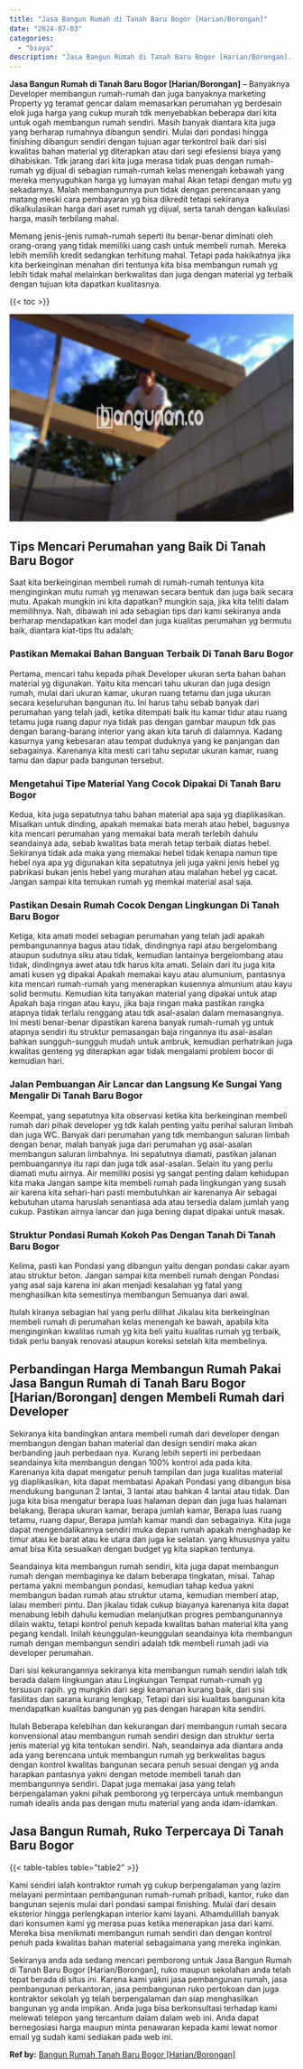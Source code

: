 ```yaml
---
title: "Jasa Bangun Rumah di Tanah Baru Bogor [Harian/Borongan]"
date: "2024-07-03"
categories: 
  - "biaya"
description: "Jasa Bangun Rumah di Tanah Baru Bogor [Harian/Borongan]. Sekiranya anda ada sedang mencari pemborong untuk Jasa Bangun Rumah di Tanah Baru Bogor [Harian/Bor..."
---
```


**Jasa Bangun Rumah di Tanah Baru Bogor \[Harian/Borongan\]** – Banyaknya Developer membangun rumah-rumah dan juga banyaknya marketing Property yg teramat gencar dalam memasarkan perumahan yg berdesain elok juga harga yang cukup murah tdk menyebabkan beberapa dari kita untuk ogah membangun rumah sendiri. Masih banyak diantara kita juga yang berharap rumahnya dibangun sendiri. Mulai dari pondasi hingga finishing dibangun sendiri dengan tujuan agar terkontrol baik dari sisi kwalitas bahan material yg diterapkan atau dari segi efesiensi biaya yang dihabiskan. Tdk jarang dari kita juga merasa tidak puas dengan rumah-rumah yg dijual di sebagian rumah-rumah kelas menengah kebawah yang mereka menyuguhkan harga yg lumayan mahal Akan tetapi dengan mutu yg sekadarnya. Malah membangunnya pun tidak dengan perencanaan yang matang meski cara pembayaran yg bisa dikredit tetapi sekiranya dikalkulasikan harga dari aset rumah yg dijual, serta tanah dengan kalkulasi harga, masih terbilang mahal.

Memang jenis-jenis rumah-rumah seperti itu benar-benar diminati oleh orang-orang yang tidak memiliki uang cash untuk membeli rumah. Mereka lebih memilih kredit sedangkan terhitung mahal. Tetapi pada hakikatnya jika kita berkeinginan menahan diri tentunya kita bisa membangun rumah yg lebih tidak mahal melainkan berkwalitas dan juga dengan material yg terbaik dengan tujuan kita dapatkan kualitasnya.

{{< toc >}}

![Jasa Bangun Rumah di Tanah Baru Bogor [Harian/Borongan]](/images/borong-bangunan-11.png)

## Tips Mencari Perumahan yang Baik Di Tanah Baru Bogor

Saat kita berkeinginan membeli rumah di rumah-rumah tentunya kita menginginkan mutu rumah yg menawan secara bentuk dan juga baik secara mutu. Apakah mungkin ini kita dapatkan? mungkin saja, jika kita teliti dalam memilihnya. Nah, dibawah ini ada sebagian tips dari kami sekiranya anda berharap mendapatkan kan model dan juga kualitas perumahan yg bermutu baik, diantara kiat-tips Itu adalah;

### Pastikan Memakai Bahan Banguan Terbaik Di Tanah Baru Bogor

Pertama, mencari tahu kepada pihak Developer ukuran serta bahan bahan material yg digunakan. Yaitu kita mencari tahu ukuran dan juga design rumah, mulai dari ukuran kamar, ukuran ruang tetamu dan juga ukuran secara keseluruhan bangunan itu. Ini harus tahu sebab banyak dari perumahan yang telah jadi, ketika ditempati baik itu kamar tidur atau ruang tetamu juga ruang dapur nya tidak pas dengan gambar maupun tdk pas dengan barang-barang interior yang akan kita taruh di dalamnya. Kadang kasurnya yang kebesaran atau tempat duduknya yang ke panjangan dan sebagainya. Karenanya kita mesti cari tahu seputar ukuran kamar, ruang tamu dan dapur pada bangunan tersebut.

### Mengetahui Tipe Material Yang Cocok Dipakai Di Tanah Baru Bogor

Kedua, kita juga sepatutnya tahu bahan material apa saja yg diaplikasikan. Misalkan untuk dinding, apakah memakai bata merah atau hebel, bagusnya kita mencari perumahan yang memakai bata merah terlebih dahulu seandainya ada, sebab kwalitas bata merah tetap terbaik diatas hebel. Sekiranya tidak ada maka yang memakai hebel tidak kenapa namun tipe hebel nya apa yg digunakan kita sepatutnya jeli juga yakni jenis hebel yg pabrikasi bukan jenis hebel yang murahan atau malahan hebel yg cacat. Jangan sampai kita temukan rumah yg memkai material asal saja.

### Pastikan Desain Rumah Cocok Dengan Lingkungan Di Tanah Baru Bogor

Ketiga, kita amati model sebagian perumahan yang telah jadi apakah pembangunannya bagus atau tidak, dindingnya rapi atau bergelombang ataupun sudutnya siku atau tidak, kemudian lantainya bergelombang atau tidak, dindingnya awet atau tdk harus kita amati. Selain dari itu juga kita amati kusen yg dipakai Apakah memakai kayu atau alumunium, pantasnya kita mencari rumah-rumah yang menerapkan kusennya almunium atau kayu solid bermutu. Kemudian kita tanyakan material yang dipakai untuk atap Apakah baja ringan atau kayu, jika baja ringan maka pastikan rangka atapnya tidak terlalu renggang atau tdk asal-asalan dalam memasangnya. Ini mesti benar-benar dipastikan karena banyak rumah-rumah yg untuk atapnya sendiri itu struktur pemasangan baja ringannya itu asal-asalan bahkan sungguh-sungguh mudah untuk ambruk, kemudian perhatrikan juga kwalitas genteng yg diterapkan agar tidak mengalami problem bocor di kemudian hari.

### Jalan Pembuangan Air Lancar dan Langsung Ke Sungai Yang Mengalir Di Tanah Baru Bogor

Keempat, yang sepatutnya kita observasi ketika kita berkeinginan membeli rumah dari pihak developer yg tdk kalah penting yaitu perihal saluran limbah dan juga WC. Banyak dari perumahan yang tdk membangun saluran limbah dengan benar, malah banyak juga dari perumahan yg asal-asalan membangun saluran limbahnya. Ini sepatutnya diamati, pastikan jalanan pembuangannya itu rapi dan juga tdk asal-asalan. Selain itu yang perlu diamati mutu airnya. Air memiliki posisi yg sangat penting dalam kehidupan kita maka Jangan sampe kita membeli rumah pada lingkungan yang susah air karena kita sehari-hari pasti membutuhkan air karenanya Air sebagai kebutuhan utama haruslah senantiasa ada atau tersedia dalam jumlah yang cukup. Pastikan airnya lancar dan juga bening dapat dipakai untuk masak.

### Struktur Pondasi Rumah Kokoh Pas Dengan Tanah Di Tanah Baru Bogor

Kelima, pasti kan Pondasi yang dibangun yaitu dengan pondasi cakar ayam atau struktur beton. Jangan sampai kita membeli rumah dengan Pondasi yang asal saja karena ini akan menjadi kesalahan yg fatal yang menghasilkan kita semestinya membangun Semuanya dari awal.

Itulah kiranya sebagian hal yang perlu dilihat Jikalau kita berkeinginan membeli rumah di perumahan kelas menengah ke bawah, apabila kita menginginkan kwalitas rumah yg kita beli yaitu kualitas rumah yg terbaik, tidak perlu banyak renovasi ataupun koreksi setelah kita membelinya.

## Perbandingan Harga Membangun Rumah Pakai Jasa Bangun Rumah di Tanah Baru Bogor \[Harian/Borongan\] dengen Membeli Rumah dari Developer

Sekiranya kita bandingkan antara membeli rumah dari developer dengan membangun dengan bahan material dan design sendiri maka akan berbanding jauh perbedaan nya. Kurang lebih seperti ini perbedaan seandainya kita membangun dengan 100% kontrol ada pada kita. Karenanya kita dapat mengatur penuh tampilan dan juga kualitas material yg diaplikasikan, kita dapat membatasi Apakah Pondasi yang dibangun bisa mendukung bangunan 2 lantai, 3 lantai atau bahkan 4 lantai atau tidak. Dan juga kita bisa mengatur berapa luas halaman depan dan juga luas halaman belakang. Berapa ukuran kamar, berapa jumlah kamar, Berapa luas ruang tetamu, ruang dapur, Berapa jumlah kamar mandi dan sebagainya. Kita juga dapat mengendalikannya sendiri muka depan rumah apakah menghadap ke timur atau ke barat atau ke utara dan juga ke selatan. yang khususnya yaitu amat bisa Kita sesuaikan dengan budget yg kita siapkan tentunya.

Seandainya kita membangun rumah sendiri, kita juga dapat membangun rumah dengan membaginya ke dalam beberapa tingkatan, misal. Tahap pertama yakni membangun pondasi, kemudian tahap kedua yakni membangun badan rumah atau struktur utama, kemudian memberi atap, lalau memberi pintu. Dan jikalau tidak cukup biayanya karenanya kita dapat menabung lebih dahulu kemudian melanjutkan progres pembangunannya dilain waktu, tetapi kontrol penuh kepada kwalitas bahan material kita yang pegang kendali. Inilah keunggulan-keunggulan seandainya kita membangun rumah dengan membangun sendiri adalah tdk membeli rumah jadi via developer perumahan.

Dari sisi kekurangannya sekiranya kita membangun rumah sendiri ialah tdk berada dalam lingkungan atau Lingkungan Tempat rumah-rumah yg tersusun rapih. yg mungkin dari segi keamanan kurang baik, dari sisi fasilitas dan sarana kurang lengkap, Tetapi dari sisi kualitas bangunan kita mendapatkan kualitas bangunan yg pas dengan harapan kita sendiri.

Itulah Beberapa kelebihan dan kekurangan dari membangun rumah secara konvensional atau membangun rumah sendiri design dan struktur serta jenis material yg kita tentukan sendiri. Nah, seandainya ada diantara anda ada yang berencana untuk membangun rumah yg berkwalitas bagus dengan kontrol kwalitas bangunan secara penuh sesuai dengan yg anda harapkan pantasnya yakni dengan metode membeli tanah dan membangunnya sendiri. Dapat juga memakai jasa yang telah berpengalaman yakni pihak pemborong yg terpercaya untuk membangun rumah idealis anda pas dengan mutu material yang anda idam-idamkan.

## Jasa Bangun Rumah, Ruko Terpercaya Di Tanah Baru Bogor

{{< table-tables table="table2" >}}

Kami sendiri ialah kontraktor rumah yg cukup berpengalaman yang lazim melayani permintaan pembangunan rumah-rumah pribadi, kantor, ruko dan bangunan sejenis mulai dari pondasi sampai finishing. Mulai dari desain eksterior hingga perlengkapan interior kami layani. Alhamdulillah banyak dari konsumen kami yg merasa puas ketika menerapkan jasa dari kami. Mereka bisa menikmati membangun rumah sendiri dan dengan kontrol penuh pada kwalitas bahan material sebagaimana yang mereka inginkan.

Sekiranya anda ada sedang mencari pemborong untuk Jasa Bangun Rumah di Tanah Baru Bogor \[Harian/Borongan\], ruko maupun sekolahan anda telah tepat berada di situs ini. Karena kami yakni jasa pembangunan rumah, jasa pembangunan perkantoran, jasa pembangunan ruko pertokoan dan juga kontraktor sekolah yg telah berpengalaman dan siap menghasilkan bangunan yg anda impikan. Anda juga bisa berkonsultasi terhadap kami melewati telepon yang tercantum dalam dalam web ini. Anda dapat bernegosiasi harga maupun minta penawaran kepada kami lewat nomor email yg sudah kami sediakan pada web ini.

**Ref by:** [Bangun Rumah Tanah Baru Bogor [Harian/Borongan]](https://id.wikipedia.org/wiki/Bangun)
